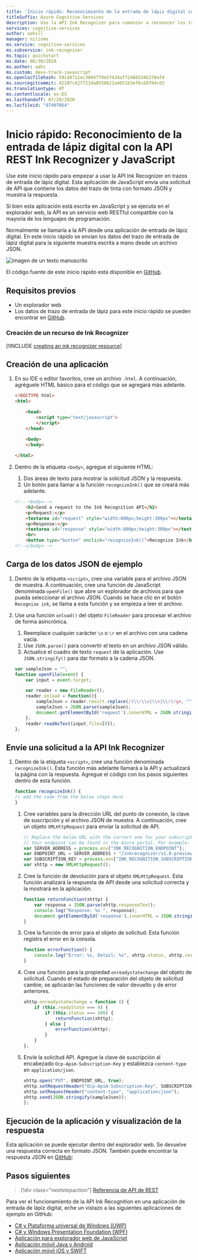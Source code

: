 ```yaml
---
title: 'Inicio rápido: Reconocimiento de la entrada de lápiz digital con la API REST Ink Recognizer y Node.js'
titleSuffix: Azure Cognitive Services
description: Use la API Ink Recognizer para comenzar a reconocer los trazos de entrada de lápiz digital en este inicio rápido.
services: cognitive-services
author: aahill
manager: nitinme
ms.service: cognitive-services
ms.subservice: ink-recognizer
ms.topic: quickstart
ms.date: 06/30/2020
ms.author: aahi
ms.custom: devx-track-javascript
ms.openlocfilehash: 59cd4711ec3604779e57434af72460534b378af4
ms.sourcegitcommit: 42107c62f721da8550621a4651b3ef6c68704cd3
ms.translationtype: HT
ms.contentlocale: es-ES
ms.lasthandoff: 07/29/2020
ms.locfileid: "87407054"
---
```

# <a name="quickstart-recognize-digital-ink-with-the-ink-recognizer-rest-api-and-javascript"></a>Inicio rápido: Reconocimiento de la entrada de lápiz digital con la API REST Ink Recognizer y JavaScript

Use este inicio rápido para empezar a usar la API Ink Recognizer en trazos de entrada de lápiz digital. Esta aplicación de JavaScript envía una solicitud de API que contiene los datos del trazo de tinta con formato JSON y muestra la respuesta.

Si bien esta aplicación está escrita en JavaScript y se ejecuta en el explorador web, la API es un servicio web RESTful compatible con la mayoría de los lenguajes de programación.

Normalmente se llamaría a la API desde una aplicación de entrada de lápiz digital. En este inicio rápido se envían los datos del trazo de entrada de lápiz digital para la siguiente muestra escrita a mano desde un archivo JSON.

![imagen de un texto manuscrito](../media/handwriting-sample.jpg)

El código fuente de este inicio rápido está disponible en [GitHub](https://go.microsoft.com/fwlink/?linkid=2089905).

## <a name="prerequisites"></a>Requisitos previos

- Un explorador web
- Los datos de trazo de entrada de lápiz para este inicio rápido se pueden encontrar en [GitHub](https://github.com/Azure-Samples/cognitive-services-REST-api-samples/blob/master/javascript/InkRecognition/quickstart/example-ink-strokes.json).

### <a name="create-an-ink-recognizer-resource"></a>Creación de un recurso de Ink Recognizer

[!INCLUDE [creating an ink recognizer resource](../includes/setup-instructions.md)]

## <a name="create-a-new-application"></a>Creación de una aplicación

1. En su IDE o editor favoritos, cree un archivo `.html`. A continuación, agréguele HTML básico para el código que se agregará más adelante.
    
    ```html
    <!DOCTYPE html>
    <html>
    
        <head>
            <script type="text/javascript">
            </script>
        </head>
        
        <body>
        </body>
    
    </html>
    ```

2. Dentro de la etiqueta `<body>`, agregue el siguiente HTML:
    1. Dos áreas de texto para mostrar la solicitud JSON y la respuesta.
    2. Un botón para llamar a la función `recognizeInk()` que se creará más adelante.
    
    ```HTML
    <!-- <body>-->
        <h2>Send a request to the Ink Recognition API</h2>
        <p>Request:</p>
        <textarea id="request" style="width:800px;height:300px"></textarea>
        <p>Response:</p>
        <textarea id="response" style="width:800px;height:300px"></textarea>
        <br>
        <button type="button" onclick="recognizeInk()">Recognize Ink</button>
    <!--</body>-->
    ```

## <a name="load-the-example-json-data"></a>Carga de los datos JSON de ejemplo

1. Dentro de la etiqueta `<script>`, cree una variable para el archivo JSON de muestra. A continuación, cree una función de JavaScript denominada `openFile()` que abre un explorador de archivos para que pueda seleccionar el archivo JSON. Cuando se hace clic en el botón `Recognize ink`, se llama a esta función y se empieza a leer el archivo.
2. Use una función `onload()` del objeto `FileReader` para procesar el archivo de forma asincrónica. 
    1. Reemplace cualquier carácter `\n` o `\r` en el archivo con una cadena vacía. 
    2. Use `JSON.parse()` para convertir el texto en un archivo JSON válido.
    3. Actualice el cuadro de texto `request` de la aplicación. Use `JSON.stringify()` para dar formato a la cadena JSON. 
    
    ```javascript
    var sampleJson = "";
    function openFile(event) {
        var input = event.target;
    
        var reader = new FileReader();
        reader.onload = function(){
            sampleJson = reader.result.replace(/(\\r\\n|\\n|\\r)/gm, "");
            sampleJson = JSON.parse(sampleJson);
            document.getElementById('request').innerHTML = JSON.stringify(sampleJson, null, 2);
        };
        reader.readAsText(input.files[0]);
    };
    ```

## <a name="send-a-request-to-the-ink-recognizer-api"></a>Envíe una solicitud a la API Ink Recognizer

1. Dentro de la etiqueta `<script>`, cree una función denominada `recognizeInk()`. Esta función más adelante llamará a la API y actualizará la página con la respuesta. Agregue el código con los pasos siguientes dentro de esta función. 
        
    ```javascript
    function recognizeInk() {
    // add the code from the below steps here 
    }
    ```

    1. Cree variables para la dirección URL del punto de conexión, la clave de suscripción y el archivo JSON de muestra. A continuación, cree un objeto `XMLHttpRequest` para enviar la solicitud de API. 
        
        ```javascript
        // Replace the below URL with the correct one for your subscription. 
        // Your endpoint can be found in the Azure portal. For example: "https://<your-custom-subdomain>.cognitiveservices.azure.com";
        var SERVER_ADDRESS = process.env["INK_RECOGNITION_ENDPOINT"];
        var ENDPOINT_URL = SERVER_ADDRESS + "/inkrecognizer/v1.0-preview/recognize";
        var SUBSCRIPTION_KEY = process.env["INK_RECOGNITION_SUBSCRIPTION_KEY"];
        var xhttp = new XMLHttpRequest();
        ```
    2. Cree la función de devolución para el objeto `XMLHttpRequest`. Esta función analizará la respuesta de API desde una solicitud correcta y la mostrará en la aplicación. 
            
        ```javascript
        function returnFunction(xhttp) {
            var response = JSON.parse(xhttp.responseText);
            console.log("Response: %s ", response);
            document.getElementById('response').innerHTML = JSON.stringify(response, null, 2);
        }
        ```
    3. Cree la función de error para el objeto de solicitud. Esta función registra el error en la consola. 
            
        ```javascript
        function errorFunction() {
            console.log("Error: %s, Detail: %s", xhttp.status, xhttp.responseText);
        }
        ```

    4. Cree una función para la propiedad `onreadystatechange` del objeto de solicitud. Cuando el estado de preparación del objeto de solicitud cambie, se aplicarán las funciones de valor devuelto y de error anteriores.
            
        ```javascript
        xhttp.onreadystatechange = function () {
            if (this.readyState === 4) {
                if (this.status === 200) {
                    returnFunction(xhttp);
                } else {
                    errorFunction(xhttp);
                }
            }
        };
        ```
    
    5. Envíe la solicitud API. Agregue la clave de suscripción al encabezado `Ocp-Apim-Subscription-Key` y establezca `content-type` en `application/json`.
    
        ```javascript
        xhttp.open("PUT", ENDPOINT_URL, true);
        xhttp.setRequestHeader("Ocp-Apim-Subscription-Key", SUBSCRIPTION_KEY);
        xhttp.setRequestHeader("content-type", "application/json");
        xhttp.send(JSON.stringify(sampleJson));
        };
        ```

## <a name="run-the-application-and-view-the-response"></a>Ejecución de la aplicación y visualización de la respuesta

Esta aplicación se puede ejecutar dentro del explorador web. Se devuelve una respuesta correcta en formato JSON. También puede encontrar la respuesta JSON en [GitHub](https://github.com/Azure-Samples/cognitive-services-REST-api-samples/blob/master/javascript/InkRecognition/quickstart/example-response.json):

## <a name="next-steps"></a>Pasos siguientes

> [!div class="nextstepaction"]
> [Referencia de API de REST](https://go.microsoft.com/fwlink/?linkid=2089907)

Para ver el funcionamiento de la API Ink Recognition en una aplicación de entrada de lápiz digital, eche un vistazo a las siguientes aplicaciones de ejemplo en GitHub:
* [C# y Plataforma universal de Windows (UWP)](https://go.microsoft.com/fwlink/?linkid=2089803)  
* [C# y Windows Presentation Foundation (WPF)](https://go.microsoft.com/fwlink/?linkid=2089804)
* [Aplicación para explorador web de JavaScript](https://go.microsoft.com/fwlink/?linkid=2089908)       
* [Aplicación móvil Java y Android](https://go.microsoft.com/fwlink/?linkid=2089906)
* [Aplicación móvil iOS y SWIFT](https://go.microsoft.com/fwlink/?linkid=2089805)
